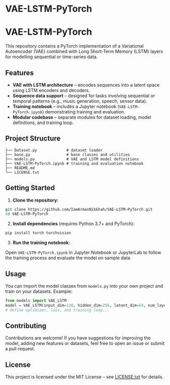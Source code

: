 # VAE-LSTM-PyTorch
 
# VAE-LSTM-PyTorch

This repository contains a PyTorch implementation of a Variational Autoencoder (VAE) combined with Long Short-Term Memory (LSTM) layers for modelling sequential or time-series data.

## Features

- **VAE with LSTM architecture** – encodes sequences into a latent space using LSTM encoders and decoders.
- **Sequence data support** – designed for tasks involving sequential or temporal patterns (e.g., music generation, speech, sensor data).
- **Training notebook** – includes a Jupyter notebook (`VAE-LSTM-PyTorch.ipynb`) demonstrating training and evaluation.
- **Modular codebase** – separate modules for dataset loading, model definitions, and training loop.

## Project Structure

```
├── Dataset.py             # dataset loader
├── base.py                # base classes and utilities
├── models.py              # VAE and LSTM model definitions
├── VAE-LSTM-PyTorch.ipynb # training and evaluation notebook
├── README.md
└── LICENSE.txt
```

## Getting Started

1. **Clone the repository:**

```bash
git clone https://github.com/IamArmanNikkhah/VAE-LSTM-PyTorch.git
cd VAE-LSTM-PyTorch
```

2. **Install dependencies** (requires Python 3.7+ and PyTorch):

```bash
pip install torch torchvision
```

3. **Run the training notebook:**

Open `VAE-LSTM-PyTorch.ipynb` in Jupyter Notebook or JupyterLab to follow the training process and evaluate the model on sample data.

## Usage

You can import the model classes from `models.py` into your own project and train on your datasets. Example:

```python
from models import VAE_LSTM
model = VAE_LSTM(input_dim=128, hidden_dim=256, latent_dim=64, num_layers=2)
# define optimizer, loss, and training loop...
```

## Contributing

Contributions are welcome! If you have suggestions for improving the model, adding new features or datasets, feel free to open an issue or submit a pull request.

## License

This project is licensed under the MIT License – see [LICENSE.txt](LICENSE.txt) for details.
